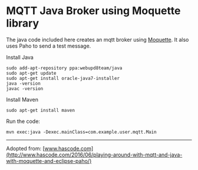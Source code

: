 # MQTT Java Broker using Moquette library

The java code included here creates an mqtt broker using [Moquette](https://github.com/andsel/moquette).
It also uses Paho to send a test message.

Install Java
```
sudo add-apt-repository ppa:webupd8team/java
sudo apt-get update
sudo apt-get install oracle-java7-installer
java -version
javac -version
```
Install Maven
```
sudo apt-get install maven
```
Run the code:
```
mvn exec:java -Dexec.mainClass=com.example.user.mqtt.Main  
```


---------

Adopted from: [www.hascode.com](http://www.hascode.com/2016/06/playing-around-with-mqtt-and-java-with-moquette-and-eclipse-paho/)
